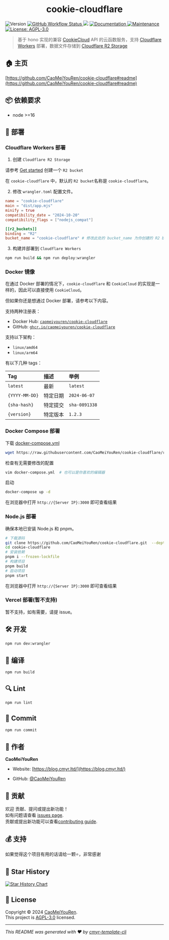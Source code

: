 <h1 align="center">cookie-cloudflare </h1>
<p>
  <img alt="Version" src="https://img.shields.io/github/package-json/v/CaoMeiYouRen/cookie-cloudflare.svg" />
  <a href="https://github.com/CaoMeiYouRen/cookie-cloudflare/actions?query=workflow%3ARelease" target="_blank">
    <img alt="GitHub Workflow Status" src="https://img.shields.io/github/actions/workflow/status/CaoMeiYouRen/cookie-cloudflare/release.yml?branch=master">
  </a>
  <img src="https://img.shields.io/badge/node-%3E%3D16-blue.svg" />
  <a href="https://github.com/CaoMeiYouRen/cookie-cloudflare#readme" target="_blank">
    <img alt="Documentation" src="https://img.shields.io/badge/documentation-yes-brightgreen.svg" />
  </a>
  <a href="https://github.com/CaoMeiYouRen/cookie-cloudflare/graphs/commit-activity" target="_blank">
    <img alt="Maintenance" src="https://img.shields.io/badge/Maintained%3F-yes-green.svg" />
  </a>
  <a href="https://github.com/CaoMeiYouRen/cookie-cloudflare/blob/master/LICENSE" target="_blank">
    <img alt="License: AGPL-3.0" src="https://img.shields.io/github/license/CaoMeiYouRen/cookie-cloudflare?color=yellow" />
  </a>
</p>


> 基于 hono 实现的兼容 [CookieCloud](https://github.com/easychen/CookieCloud) API 的云函数服务，支持 [Cloudflare Workers](https://developers.cloudflare.com/workers/) 部署，数据文件存储到 [Cloudflare R2 Storage](https://developers.cloudflare.com/r2/)

## 🏠 主页

[https://github.com/CaoMeiYouRen/cookie-cloudflare#readme](https://github.com/CaoMeiYouRen/cookie-cloudflare#readme)


## 📦 依赖要求


- node >=16

## 🚀 部署

### Cloudflare Workers 部署

1. 创建 `Cloudflare R2 Storage` 

请参考 [Get started](https://developers.cloudflare.com/r2/get-started/) 创建一个 `R2 bucket`

在 `cookie-cloudflare` 中，默认的 `R2 bucket`名称是 `cookie-cloudflare`。

2. 修改 `wrangler.toml` 配置文件。

```toml
name = "cookie-cloudflare"
main = "dist/app.mjs"
minify = true
compatibility_date = "2024-10-20"
compatibility_flags = ["nodejs_compat"]

[[r2_buckets]]
binding = "R2"
bucket_name = "cookie-cloudflare" # 修改此处的 bucket_name 为你创建的 R2 bucket 名称
```

3. 构建并部署到 `Cloudflare Workers`

```sh
npm run build && npm run deploy:wrangler
```

### Docker 镜像

在通过 Docker 部署的情况下，`cookie-cloudflare` 和 `CookieCloud` 的实现是一样的，因此可以直接使用 `CookieCloud`。

但如果你还是想通过 Docker 部署，请参考以下内容。

支持两种注册表：

- Docker Hub: [`caomeiyouren/cookie-cloudflare`](https://hub.docker.com/r/caomeiyouren/cookie-cloudflare)
- GitHub: [`ghcr.io/caomeiyouren/cookie-cloudflare`](https://github.com/CaoMeiYouRen/cookie-cloudflare/pkgs/container/cookie-cloudflare)

支持以下架构：

- `linux/amd64`
- `linux/arm64`

有以下几种 tags：

| Tag            | 描述     | 举例          |
| :------------- | :------- | :------------ |
| `latest`       | 最新     | `latest`      |
| `{YYYY-MM-DD}` | 特定日期 | `2024-06-07`  |
| `{sha-hash}`   | 特定提交 | `sha-0891338` |
| `{version}`    | 特定版本 | `1.2.3`       |

### Docker Compose 部署

下载 [docker-compose.yml](https://github.com/CaoMeiYouRen/cookie-cloudflare/blob/master/docker-compose.yml)

```sh
wget https://raw.githubusercontent.com/CaoMeiYouRen/cookie-cloudflare/refs/heads/master/docker-compose.yml
```

检查有无需要修改的配置

```sh
vim docker-compose.yml  # 也可以是你喜欢的编辑器
```
启动

```sh
docker-compose up -d
```

在浏览器中打开 `http://{Server IP}:3000` 即可查看结果

### Node.js 部署

确保本地已安装 Node.js 和 pnpm。

```sh
# 下载源码
git clone https://github.com/CaoMeiYouRen/cookie-cloudflare.git  --depth=1
cd cookie-cloudflare
# 安装依赖
pnpm i --frozen-lockfile
# 构建项目
pnpm build
# 启动项目
pnpm start
```

在浏览器中打开 `http://{Server IP}:3000` 即可查看结果

### Vercel 部署(暂不支持)

暂不支持，如有需要，请提 issue。

## 🛠️ 开发

```sh
npm run dev:wrangler
```

## 🔧 编译

```sh
npm run build
```

## 🔍 Lint

```sh
npm run lint
```

## 💾 Commit

```sh
npm run commit
```


## 👤 作者


**CaoMeiYouRen**

* Website: [https://blog.cmyr.ltd/](https://blog.cmyr.ltd/)

* GitHub: [@CaoMeiYouRen](https://github.com/CaoMeiYouRen)


## 🤝 贡献

欢迎 贡献、提问或提出新功能！<br />如有问题请查看 [issues page](https://github.com/CaoMeiYouRen/cookie-cloudflare/issues). <br/>贡献或提出新功能可以查看[contributing guide](https://github.com/CaoMeiYouRen/cookie-cloudflare/blob/master/CONTRIBUTING.md).

## 💰 支持

如果觉得这个项目有用的话请给一颗⭐️，非常感谢

## 🌟 Star History

[![Star History Chart](https://api.star-history.com/svg?repos=CaoMeiYouRen/cookie-cloudflare&type=Date)](https://star-history.com/#CaoMeiYouRen/cookie-cloudflare&Date)

## 📝 License

Copyright © 2024 [CaoMeiYouRen](https://github.com/CaoMeiYouRen).<br />
This project is [AGPL-3.0](https://github.com/CaoMeiYouRen/cookie-cloudflare/blob/master/LICENSE) licensed.

***
_This README was generated with ❤️ by [cmyr-template-cli](https://github.com/CaoMeiYouRen/cmyr-template-cli)_
